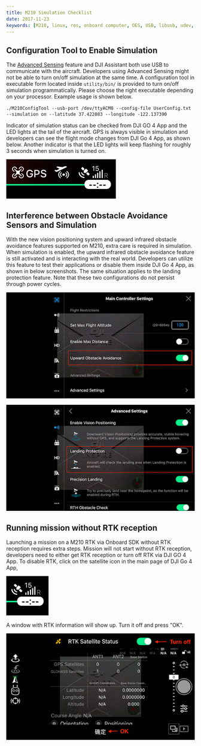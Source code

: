 ```yaml
---
title: M210 Simulation Checklist
date: 2017-11-23
keywords: [M210, linux, ros, onboard computer, OES, USB, libusb, udev, configuration]
---
```


## Configuration Tool to Enable Simulation

The [Advanced Sensing](../guides/component-guide-advanced-sensing-stereo-camera.html) 
feature and DJI Assistant both use USB to communicate with the aircraft. 
Developers using Advanced Sensing might not be able to turn on/off 
simulation at the same time. A configuration tool in executable form 
located inside `utility/bin/` is provided to turn on/off simulation 
programmatically. Please choose the right executable depending on your 
processor. Example usage is shown below.

````
./M210ConfigTool --usb-port /dev/ttyACM0 --config-file UserConfig.txt --simulation on --latitude 37.422083 --longitude -122.137390
````

Indicator of simulation status can be checked from DJI GO 4 
App and the LED lights at the tail of the aircraft. 
GPS is always visible in simulation and developers can 
see the flight mode changes from DJI Go 4 App, as shown 
below. Another indicator is that the LED lights will keep 
flashing for roughly 3 seconds when simulation is turned on.  

![simulation_indicator](../../images/workflow/simulation_mode_gps_app.png)

## Interference between Obstacle Avoidance Sensors and Simulation

With the new vision positioning system and upward infrared obstacle avoidance 
features supported on M210, extra care is required in simulation. 
When simulation is enabled, the upward infrared obstacle avoidance feature is 
still activated and is interacting with the real world. Developers can utilize 
this feature to test their applications or disable them inside DJI Go 4 App, 
as shown in below screenshots. The same situation applies to the landing 
protection feature. Note that these two configurations do not persist 
through power cycles.


![m210_upward_infrared](../../images/workflow/m210_upward_app.png)

![m210_expansion_port](../../images/workflow/m210_landing_app.png)

## Running mission without RTK reception

Launching a mission on a M210 RTK via Onboard SDK without RTK reception requires extra
steps. Mission will not start without RTK reception, 
developers need to either get RTK reception or turn off RTK via DJI GO 4 App.
To disable RTK, click on the satellite icon in the main page of DJI Go 4 App,

![rtk_icon](../../images/workflow/rtk_icon_app.png)

A window with RTK information will show up. Turn it off and press "OK".

![rtk_window](../../images/workflow/rtk_window.png)
